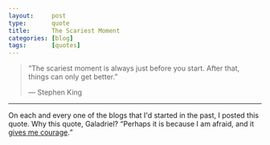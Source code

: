 ```yaml
---
layout:     post
type:       quote
title:      The Scariest Moment
categories: [blog]
tags:       [quotes]
---
```


> “The scariest moment is always just before you start. After that, things can only get better.”
> <footer>— Stephen King</footer>

***

On each and every one of the blogs that I'd started in the past, I posted this quote. Why this quote, Galadriel? <q>Perhaps it is because I am afraid, and it [gives me courage](https://www.youtube.com/watch?v=ZFcYobgbFTM).</q>